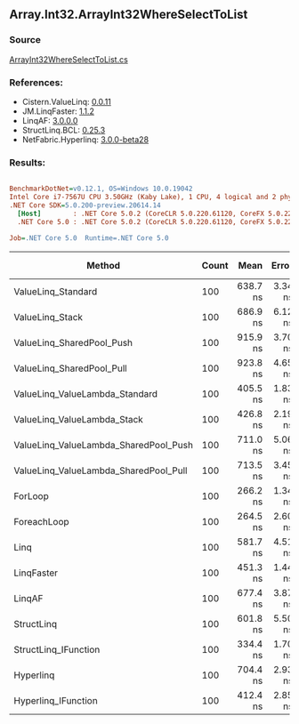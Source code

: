 ﻿## Array.Int32.ArrayInt32WhereSelectToList

### Source
[ArrayInt32WhereSelectToList.cs](../LinqBenchmarks/Array/Int32/ArrayInt32WhereSelectToList.cs)

### References:
- Cistern.ValueLinq: [0.0.11](https://www.nuget.org/packages/Cistern.ValueLinq/0.0.11)
- JM.LinqFaster: [1.1.2](https://www.nuget.org/packages/JM.LinqFaster/1.1.2)
- LinqAF: [3.0.0.0](https://www.nuget.org/packages/LinqAF/3.0.0.0)
- StructLinq.BCL: [0.25.3](https://www.nuget.org/packages/StructLinq.BCL/0.25.3)
- NetFabric.Hyperlinq: [3.0.0-beta28](https://www.nuget.org/packages/NetFabric.Hyperlinq/3.0.0-beta28)

### Results:
``` ini

BenchmarkDotNet=v0.12.1, OS=Windows 10.0.19042
Intel Core i7-7567U CPU 3.50GHz (Kaby Lake), 1 CPU, 4 logical and 2 physical cores
.NET Core SDK=5.0.200-preview.20614.14
  [Host]        : .NET Core 5.0.2 (CoreCLR 5.0.220.61120, CoreFX 5.0.220.61120), X64 RyuJIT
  .NET Core 5.0 : .NET Core 5.0.2 (CoreCLR 5.0.220.61120, CoreFX 5.0.220.61120), X64 RyuJIT

Job=.NET Core 5.0  Runtime=.NET Core 5.0  

```
|                                Method | Count |     Mean |   Error |  StdDev | Ratio | RatioSD |  Gen 0 | Gen 1 | Gen 2 | Allocated |
|-------------------------------------- |------ |---------:|--------:|--------:|------:|--------:|-------:|------:|------:|----------:|
|                    ValueLinq_Standard |   100 | 638.7 ns | 3.34 ns | 2.79 ns |  2.40 |    0.02 | 0.3090 |     - |     - |     648 B |
|                       ValueLinq_Stack |   100 | 686.9 ns | 6.12 ns | 5.42 ns |  2.58 |    0.02 | 0.1221 |     - |     - |     256 B |
|             ValueLinq_SharedPool_Push |   100 | 915.9 ns | 3.70 ns | 3.09 ns |  3.44 |    0.01 | 0.1221 |     - |     - |     256 B |
|             ValueLinq_SharedPool_Pull |   100 | 923.8 ns | 4.65 ns | 4.35 ns |  3.47 |    0.02 | 0.1221 |     - |     - |     256 B |
|        ValueLinq_ValueLambda_Standard |   100 | 405.5 ns | 1.83 ns | 1.71 ns |  1.52 |    0.01 | 0.3095 |     - |     - |     648 B |
|           ValueLinq_ValueLambda_Stack |   100 | 426.8 ns | 2.19 ns | 1.83 ns |  1.60 |    0.01 | 0.1221 |     - |     - |     256 B |
| ValueLinq_ValueLambda_SharedPool_Push |   100 | 711.0 ns | 5.06 ns | 4.73 ns |  2.67 |    0.02 | 0.1221 |     - |     - |     256 B |
| ValueLinq_ValueLambda_SharedPool_Pull |   100 | 713.5 ns | 3.45 ns | 3.22 ns |  2.68 |    0.01 | 0.1221 |     - |     - |     256 B |
|                               ForLoop |   100 | 266.2 ns | 1.34 ns | 1.19 ns |  1.00 |    0.00 | 0.3095 |     - |     - |     648 B |
|                           ForeachLoop |   100 | 264.5 ns | 2.60 ns | 2.30 ns |  0.99 |    0.01 | 0.3095 |     - |     - |     648 B |
|                                  Linq |   100 | 581.7 ns | 4.51 ns | 4.00 ns |  2.19 |    0.02 | 0.3595 |     - |     - |     752 B |
|                            LinqFaster |   100 | 451.3 ns | 1.44 ns | 1.27 ns |  1.70 |    0.01 | 0.4320 |     - |     - |     904 B |
|                                LinqAF |   100 | 677.4 ns | 3.87 ns | 3.43 ns |  2.54 |    0.02 | 0.3090 |     - |     - |     648 B |
|                            StructLinq |   100 | 601.8 ns | 5.50 ns | 4.88 ns |  2.26 |    0.02 | 0.1678 |     - |     - |     352 B |
|                  StructLinq_IFunction |   100 | 334.4 ns | 1.70 ns | 1.59 ns |  1.26 |    0.01 | 0.1221 |     - |     - |     256 B |
|                             Hyperlinq |   100 | 704.4 ns | 2.93 ns | 2.75 ns |  2.65 |    0.01 | 0.1564 |     - |     - |     328 B |
|                   Hyperlinq_IFunction |   100 | 412.4 ns | 2.85 ns | 2.53 ns |  1.55 |    0.01 | 0.1564 |     - |     - |     328 B |
